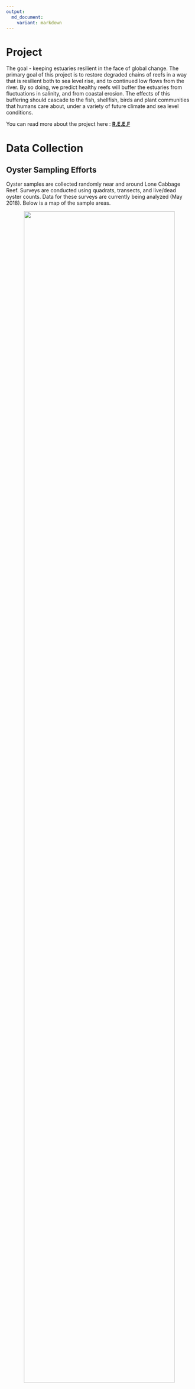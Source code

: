 ```yaml
---
output: 
  md_document:
    variant: markdown
---
```


# **Project**

The goal - keeping estuaries resilient in the face of global change. The primary goal of this project is to restore degraded chains of reefs in a way that is resilient both to sea level rise, and to continued low flows from the river. By so doing, we predict healthy reefs will buffer the estuaries from fluctuations in salinity, and from coastal erosion. The effects of this buffering should cascade to the fish, shellfish, birds and plant communities that humans care about, under a variety of future climate and 
sea level conditions.

You can read more about the project here : 
[**R.E.E.F**](http://www.wec.ufl.edu/oysterproject/restoration.php)

# **Data Collection**

## **Oyster Sampling Efforts**

Oyster samples are collected randomly near and around Lone Cabbage Reef. Surveys are conducted using quadrats, transects, and live/dead oyster counts. Data for these surveys are currently being analyzed (May 2018). Below is a map of the sample areas.

<div style="text-align:center"><img align="center" src="pic/SampleHistory_2017_18.jpg" width="90%" ></div>

### **Transect Sampling**

<img align="center" src="pic/20171106_oyster_lcor9.jpg" width="33%"><img align="center" src="pic/20171107_oyster_lcor32.JPG" width="44%">   
[(left)Transect sampling (Nov 2017), (right) Peter Fredrick, project advisor ] 

### **Quadrat Sampling**

<img align="center" src="pic/20180130_084431_BT22_QUAD.jpg" width="50%"><img align="center" src="pic/20180130_111537_LT4_SITE_NW.jpg" width="50%">   
[Random quadrat sampling (Jan 2018)] 

## **Oyster Bed Surveys and Proposed Reef**

Lone Cabbage Oyster Bed surveys, for select yeas, can be viewed on the [**Leaftlet Map**](http://rpubs.com/oysterproject/map).  

Click below to start the video for the Proposed Lone Cabbage Oyster Reef animation.  

<video src="pic/reefani.mp4" poster="pic/lc_ pads_3d_2nd.JPG" width="700" height="500" controls preload></video>

## **Water Quality Monitoring**

Continous data are collected in nine sites with Star-Oddi and Diver sensors. The sites are located around the Lone Cabbage Reef in Cedar Key, FL. Discete measurements are also collected at these sites. Sensors are secured to the ocean bottom, and record continously every hour on the hour.     
These data are provisional raw downloads from instruments and subject to revision following QA/QC procedures.  
Temperature and salinity (estimated from conductivity measures) are recorded hourly using CT sensors at sites 2 and 4-9, and CTD sensors at sites 1 and 3.  

Sensor data site links are arranged in the order they lay near the Lone Cabbage Reef from North to South and West to East.  
[Site 6](http://rpubs.com/oysterproject/site6measurements),    [Site 1](http://rpubs.com/oysterproject/site1measurements),    [Site 7](http://rpubs.com/oysterproject/site7measurements)
  
[Site 5](http://rpubs.com/oysterproject/site5measurements), [Site 2](http://rpubs.com/oysterproject/site2measurements), [Site 8](http://rpubs.com/oysterproject/site8measurements)
  
[Site 4](http://rpubs.com/oysterproject/site4measurements),  [Site 3](http://rpubs.com/oysterproject/site3measurements), [Site 9](http://rpubs.com/oysterproject/site9measurements)   

<div style="text-align:center"><img align="center" src="pic/Rplot.png" width="97%" ></div>

[**Discrete lab results**](http://rpubs.com/oysterproject/alllabresults) ,processed by Lakewatch UF, are available for Sites 1 through 6, for 2017.

[**Salinity and temperature figures**](http://rpubs.com/oysterproject/allsalplots) are available for all nine site locations.  

Site data can be compared in the [**Shiny App**](https://oysterprojectck.shinyapps.io/mels-shiny/).  

<img align="center" src="pic/20180511_6.jpg" width="45%"><img align="center" src="pic/20180430_14.jpg" width="45%">  
[(left) Steve B, scraping barnacles off the inside of the sensor containers, (right) perparing water quality samples for Lakewatch UF]  

<div style="text-align:center"><img align="center" src="pic/20180511_11.jpg" width="55%"></div>
<div style="text-align:center">[Lab Technician Mel M retrieving sensor data at water quality sites] </div>


## **Benthic Sampling**

Benthic samples are collected at the nine water quality sites, and are currently being processed (May 2018).     

<img align="center" src="pic/stevemicro.jpg" width="45%"><img align="center" src="pic/benthic.jpg" width="45%">   
[(left) Undergraduate Technician Steve L processing benthic samples,(right) microscope view of benthic sample] 





  
    
<div style="text-align:center">![UF](http://branding.ifas.ufl.edu/media/brandingifasufledu/IFASWeb20132-300x99.png) ![WEC](http://www.wec.ufl.edu/awards/leadershipaward/_style/images/logo_wec.jpg)</div>


